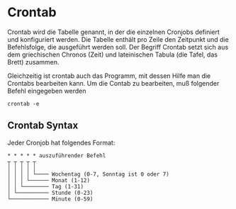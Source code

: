 # Crontab

Crontab wird die Tabelle genannt, in der die einzelnen Cronjobs definiert und konfiguriert werden. Die Tabelle enthält pro Zeile den Zeitpunkt und die 
Befehlsfolge, die ausgeführt werden soll. Der Begriff Crontab setzt sich aus dem griechischen Chronos (Zeit) und lateinischen Tabula (die Tafel, das Brett) zusammen.

Gleichzeitig ist crontab auch das Programm, mit dessen Hilfe man die Crontabs bearbeiten kann. Um die Contab zu bearbeiten, muß folgender Befehl eingegeben werden

```
crontab -e
```
## Crontab Syntax

Jeder Cronjob hat folgendes Format:
```
* * * * * auszuführender Befehl
┬ ┬ ┬ ┬ ┬
│ │ │ │ │
│ │ │ │ └──── Wochentag (0-7, Sonntag ist 0 oder 7)
│ │ │ └────── Monat (1-12)
│ │ └──────── Tag (1-31)
│ └────────── Stunde (0-23)
└──────────── Minute (0-59)
```
